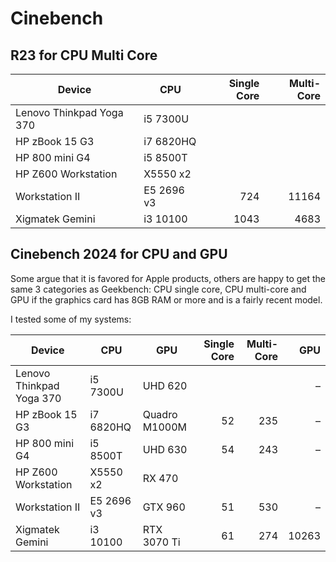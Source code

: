 # Cinebench

## R23 for CPU Multi Core

| Device                   | CPU        | Single Core | Multi-Core | 
|--------------------------|------------|------------:|-----------:|
| Lenovo Thinkpad Yoga 370 | i5 7300U   |             |            |
| HP zBook 15 G3           | i7 6820HQ  |             |            |
| HP 800 mini G4           | i5 8500T   |             |            |
| HP Z600 Workstation      | X5550 x2   |             |            |
| Workstation II           | E5 2696 v3 |         724 |      11164 |
| Xigmatek Gemini          | i3 10100   |        1043 |       4683 |


## Cinebench 2024 for CPU and GPU

Some argue that it is favored for Apple products, others are happy to get the same 3 categories as Geekbench: CPU single core, CPU multi-core and GPU if the graphics card has 8GB RAM or more and is a fairly recent model.

I tested some of my systems:

| Device                   | CPU        | GPU           | Single Core | Multi-Core | GPU   |
|--------------------------|------------|---------------|------------:|-----------:|------:|
| Lenovo Thinkpad Yoga 370 | i5 7300U   | UHD 620       |             |            |     – |
| HP zBook 15 G3           | i7 6820HQ  | Quadro M1000M |          52 |        235 |     – |
| HP 800 mini G4           | i5 8500T   | UHD 630       |          54 |        243 |     – |
| HP Z600 Workstation      | X5550 x2   | RX 470        |             |            |       |
| Workstation II           | E5 2696 v3 | GTX 960       |          51 |        530 |     – |
| Xigmatek Gemini          | i3 10100   | RTX 3070 Ti   |          61 |        274 | 10263 |
